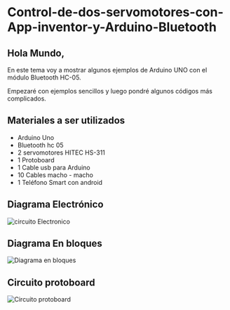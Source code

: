 # Control-de-dos-servomotores-con-App-inventor-y-Arduino-Bluetooth


## Hola Mundo,

En este tema voy a mostrar algunos ejemplos de Arduino UNO con el módulo Bluetooth HC-05.

Empezaré con ejemplos sencillos y luego pondré algunos códigos más complicados.

## Materiales a ser utilizados
- Arduino Uno
- Bluetooth hc 05
- 2 servomotores  HITEC HS-311
- 1 Protoboard
- 1 Cable usb para Arduino
- 10 Cables macho - macho
- 1 Teléfono Smart con android

## Diagrama Electrónico

![circuito Electronico](https://user-images.githubusercontent.com/23123783/101284790-c8a51a80-37af-11eb-89f8-96a110257096.JPG)

## Diagrama En bloques


![Diagrama en bloques](https://user-images.githubusercontent.com/23123783/101284802-d490dc80-37af-11eb-81e5-2826536bf1e6.png)


## Circuito protoboard


![Circuito protoboard](https://user-images.githubusercontent.com/23123783/101284812-e5d9e900-37af-11eb-802f-d42e141737b2.jpeg)
